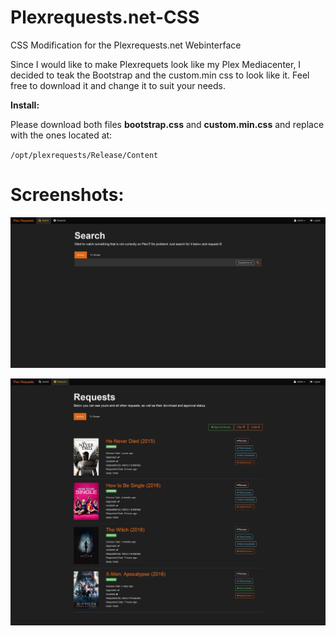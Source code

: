 # Plexrequests.net-CSS
CSS Modification for the Plexrequests.net Webinterface

Since I would like to make Plexrequets look like my Plex Mediacenter, I decided to teak the Bootstrap and the custom.min css to look like it. Feel free to download it and change it to suit your needs.

**Install:**

Please download both files **bootstrap.css** and **custom.min.css** and replace with the ones located at:

`/opt/plexrequests/Release/Content`

# Screenshots:

![ScreenShot](https://github.com/MiuiSwitzerland/Plexrequests.net-CSS/blob/master/mainpage.png)

![ScreenShot](https://github.com/MiuiSwitzerland/Plexrequests.net-CSS/blob/master/Movies.jpg)
